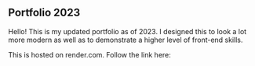 ## Portfolio 2023

Hello! This is my updated portfolio as of 2023. I designed this to look a lot more modern as well as to demonstrate a higher level of front-end skills. 

This is hosted on render.com. Follow the link here: 
